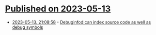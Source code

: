 # [Published on 2023-05-13](index.md)

* [2023-05-13, 21:08:58](https://lobste.rs/s/3n2c2m/debuginfod_can_index_source_code_as_well) - [Debuginfod can index source code as well as debug symbols](https://blog.sergiodj.net/posts/ubuntu-debuginfod-source-code-indexing/)
